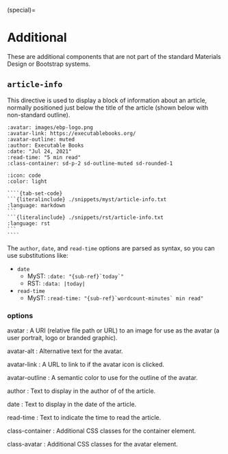 (special)=

# Additional

These are additional components that are not part of the standard Materials Design or Bootstrap systems.

## `article-info`

This directive is used to display a block of information about an article,
normally positioned just below the title of the article (shown below with non-standard outline).

```{article-info}
:avatar: images/ebp-logo.png
:avatar-link: https://executablebooks.org/
:avatar-outline: muted
:author: Executable Books
:date: "Jul 24, 2021"
:read-time: "5 min read"
:class-container: sd-p-2 sd-outline-muted sd-rounded-1
```

`````{dropdown} Syntax
:icon: code
:color: light

````{tab-set-code}
```{literalinclude} ./snippets/myst/article-info.txt
:language: markdown
```
```{literalinclude} ./snippets/rst/article-info.txt
:language: rst
```
````
`````

The `author`, `date`, and `read-time` options are parsed as syntax,
so you can use substitutions like:

- `date`
  - MyST: `` :date: "{sub-ref}`today`" ``
  - RST: `:data: |today|`
- `read-time`
  - MyST: `` :read-time: "{sub-ref}`wordcount-minutes` min read" ``

### options

avatar
: A URI (relative file path or URL) to an image for use as the avatar (a user portrait, logo or branded graphic).

avatar-alt
: Alternative text for the avatar.

avatar-link
: A URL to link to if the avatar icon is clicked.

avatar-outline
: A semantic color to use for the outline of the avatar.

author
: Text to display in the author of of the article.

date
: Text to display in the date of the article.

read-time
: Text to indicate the time to read the article.

class-container
: Additional CSS classes for the container element.

class-avatar
: Additional CSS classes for the avatar element.
